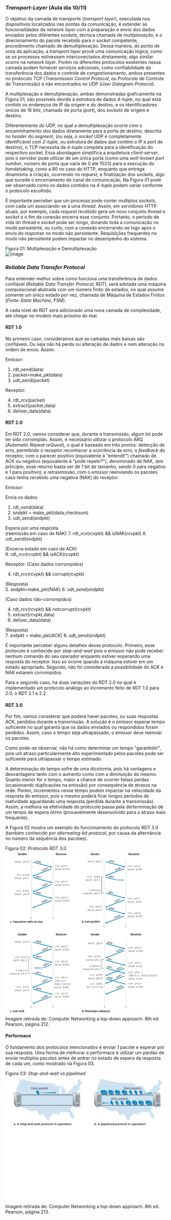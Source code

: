 
### *Transport-Layer* (Aula dia 10/11)

O objetivo da camada de transporte (*transport layer*), executada nos dispositivos localizados nas pontas da comunicação, é extender as funcionalidades da *network layer* com a preparação e envio dos dados enviados pelos diferentes *sockets*, técnica chamada de *multiplexação*, e o direcionamento do pacote recebido para o *socket* competente, procedimento chamado de demultiplexação. Dessa maneira, do ponto de vista da aplicação, a *transport layer* provê uma comunicação lógica, como se os processos estivessem interconectados diretamente, algo similar ocorre na *network layer*. Porém os diferentes protocolos existentes nessa camada podem fornecer serviços adicionais, como confiabilidade da transferência dos dados e controle de congestionamento, ambos presentes no protocolo TCP (*Transmission Control Protocol*, ou Protocolo de Controle de Transmissão) e não encontrados no UDP (*User Datagram Protocol*).


A multiplexação e demutiplexação, ambas demonstradas graficamente na Figura 01, são possíveis devido à estrutura de dados *4-tuple*, no qual está contido os endereços de IP da origem e do destino, e os identificadores únicos de 16 *bits*, chamado de porta (*port*), dos *sockets* de origem e destino.

Diferentemente do UDP, no qual a demultiplexação ocorre com o encaminhamento dos dados diretamente para a porta de destino, descrita no *header* do *segment*, (ou seja, o *socket* UDP é completamente identificável com *2-tuple*, ou estrutura de dados que contém o IP e *port* de destino), o TCP necessita da *4-tuple* completa para a identificação do respectivo socket. Essa abordagem simplifica a arquitetura *client-server*, pois o servidor pode utilizar de um única porta (como uma *well-known port number*, número de porta que varia de 0 até 1023) para a execução do *handshaking*, como a 80 no caso do HTTP, enquanto que entrega dinamismo à criação, ocorrendo no *request*, e finalização dos *sockets*, algo que sucede o encerramento do canal de comunicação.
Na Figura 01 pode ser observado como os dados contidos na *4-tuple* podem variar conforme o protocolo escolhido.

É importante perceber que um processo pode conter multiplos *sockets*, com cada um associando-se à uma *thread*. Assim, em servidores HTTP atuais, por exemplo, cada *request* recebido gera um novo conjunto *thread* e *socket* e o fim da conexão encerra esse conjunto. Portanto, o período de vida do *thread* e *socket* pode ser longo, durando toda a comunicação no modo persistente, ou curto, com a conexão encerrando-se logo após o envio do *response* no modo não persistente.
Requisições frequentes no modo não persistente podem impactar no desempenho do sistema.


Figura 01: Multiplexação e Demultiplexação \
![image](imagens/Multiplexação%20e%20Demultiplexação.png)



### *Reliable Data Transfer Protocol*

Para entender melhor sobre como funciona uma transferência de dados confiável (*Reliable Data Transfer Protocol*, RDT), será adotada uma máquina computacional abstrada com um número finito de estados, no qual assume somente um único estado por vez, chamada de Máquina de Estados Finitos (*Finite-State Machine*, FSM).

A cada nível de RDT será adicionado uma nova camada de complexidade, até chegar no modelo mais próximo do real.


#### RDT 1.0


No primeiro caso, consideramos que as camadas mais baixas são confiáveis. Ou seja não há perda ou alteração de dados e nem alteração na ordem de envio.
Assim:

Emissor:

1. rdt_send(data)
2. packet=make_pkt(data)
3. udt_send(packet)


Receptor:


4. rdt_rcv(packet)
5. extract(packet,data)
6. deliver_data(data)



#### RDT 2.0

Em RDT 2.0, vamos considerar que, durante a transmissão, algum bit pode ter sido corrompido. Assim, é necessário utilizar o protocolo ARQ (*Automatic Repeat reQuest*), o qual é baseado em três pontos: detecção de erro, permitindo o receptor reconhecer a ocorrência de erro; o *feedback* do receptor, com o parecer positivo (equivalente à "entendi!") chamado de ACK ou negativo (equivalente à "pode repetir?"), denominado de NAK, (em princípio, esse retorno basta ser de 1 bit de tamanho, sendo 0 para negativo e 1 para positivo); e retrasmissão, com o emissor reenviando os pacotes caso tenha recebido uma negativa (NAK) do receptor.


Emissor:

Envia os dados

1. rdt_send(data)
2. sndpkt = make_pkt(data,checksum)
3. udt_send(sndpkt)


Espera por uma resposta \
(reemissão em caso de NAK)
7. rdt_rcv(rcvpkt) && isNAK(rcvpkt)
8. udt_send(sndpkt)


(Encerra estado em caso de ACK) \
9. rdt_rcv(rcvpkt) && isACK(rcvpkt)


Receptor:
(Caso dados corrompidos)

4. rdt_rcv(rcvpkt) && corrupt(rcvpkt)

(Resposta) \
5. sndpkt=make_pkt(NAK)
6. udt_send(sndpkt)

(Caso dados não-corrompidos)

4. rdt_rcv(rcvpkt) && notcorrupt(rcvpkt)
5. extract(rcvpkt,data)
6. deliver_data(data)

(Resposta) \
7. sndpkt = make_pkt(ACK)
8. udt_send(sndpkt)


É importante perceber alguns detalhes desse protocolo. Primeiro, esse protocolo é conhecido por *stop-and-wait* pois o emissor não pode receber nenhum comando do seu operador enquanto estiver esperando uma resposta do receptor. Isso só ocorre quando a máquina estiver em um estado apropriado. Segundo, não foi considerada a possibilidade do ACK e NAK estarem corrompidos.

Para o segundo caso, há duas variações do RDT 2.0 no qual é implementado um protocolo análogo ao incremento feito de RDT 1.0 para 2.0, o RDT 2.1 e 2.2.

#### RDT 3.0

Por fim, vamos considerar que poderá haver pacotes, ou suas respostas ACK, perdidos durante a transmissão.
A solução é o emissor esperar tempo suficiente no qual garanta que os dados enviados ou respondidos foram perdidos. Assim, caso o tempo seja ultrapassado, o emissor deve reenviar os pacotes.

Como pode-se observar, não há como determinar um tempo "garantidor", pois um atraso particularmente alto experimentado pelos pacotes pode ser suficiente para ultrapassar o tempo estimado. 

A determinação do tempo sofre de uma dicotomia, pois há vantagens e desvantagens tanto com o aumento como com a diminuição do mesmo. Quanto menor for o tempo, maior a chance de ocorrer falsas perdas (ocasionando duplicações na emissão) por consequência de atrasos na rede. Porém, incrementos nesse tempo podem impactar na velocidade da resposta do emissor, pois o mesmo poderá ficar longos períodos de inatividade aguardando uma resposta (perdida durante a transmissão). Assim, a melhora na efetividade do protocolo passa pela derterminação de um tempo de espera ótimo (provavelmente desenvolvido para o atraso mais frequênte).

A Figura 02 mostra um exemplo do funcionamento do protocolo RDT 3.0 (também conhecido por *alternating-bit protocol*, por causa da alternância no número da sequência dos pacotes).

Figura 02: Protocolo RDT 3.0 \
![image](imagens/rdt%203.0.png)
Imagem retirada de: Computer Networking a top-down approach. 8th ed. Pearson, página 212.

#### Performace

O fundamento dos protocolos mencionados é enviar 1 pacote e esperar por sua resposta. Uma forma de melhorar a performace é utilizar um pardão de enviar multiplos pacotes antes de entrar no estado de espera da resposta de cada um, como mostrado na Figura 03.


Figura 03: *Stop-and-wait vs pipelined*\
![image](imagens/stop%20and%20wait%20vs%20pipelined.png)
Imagem retirada de: Computer Networking a top-down approach. 8th ed. Pearson, página 213.

